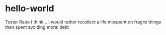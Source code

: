 # hello-world
Tester Repo
I think... I would rather recollect a life misspent on fragile things than spent avoiding moral debt
